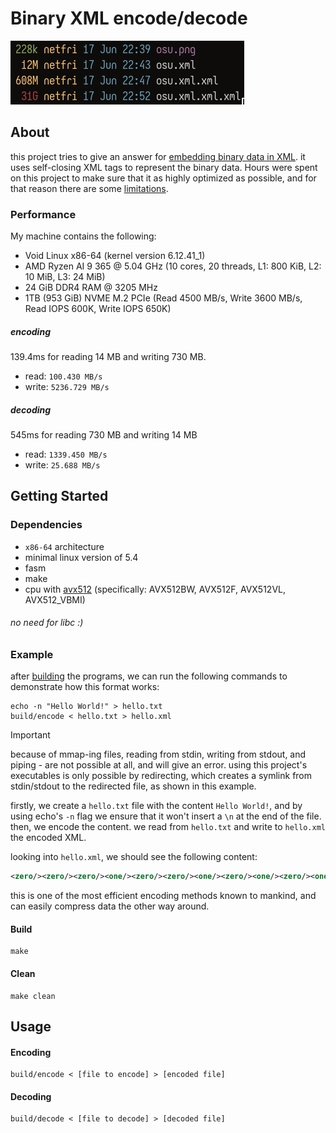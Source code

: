 # Binary XML encode/decode

<img src='assets/showcase.png'>

## About
this project tries to give an answer for [embedding binary data in XML](https://stackoverflow.com/questions/19893/how-do-you-embed-binary-data-in-xml).
it uses self-closing XML tags to represent the binary data.
Hours were spent on this project to make sure that it as highly optimized as possible, and for that reason there are some [limitations](#dependencies).

### Performance
My machine contains the following:
 - Void Linux x86-64 (kernel version 6.12.41_1)
 - AMD Ryzen AI 9 365 @ 5.04 GHz (10 cores, 20 threads, L1: 800 KiB, L2: 10 MiB, L3: 24 MiB)
 - 24 GiB DDR4 RAM @ 3205 MHz
 - 1TB (953 GiB) NVME M.2 PCIe (Read 4500 MB/s, Write 3600 MB/s, Read IOPS 600K, Write IOPS 650K)


##### encoding
139.4ms for reading 14 MB and writing 730 MB.
 - read:  `100.430 MB/s`
 - write: `5236.729 MB/s`

##### decoding
545ms for reading 730 MB and writing 14 MB
 - read:  `1339.450 MB/s`
 - write: `25.688 MB/s`

## Getting Started

### Dependencies
 - `x86-64` architecture
 - minimal linux version of 5.4
 - fasm
 - make
 - cpu with [avx512](https://en.wikipedia.org/wiki/AVX-512#CPUs_with_AVX-512) (specifically: AVX512BW, AVX512F, AVX512VL, AVX512_VBMI)

###### no need for libc :)

### Example
after [building](#build) the programs, we can run the following commands to demonstrate how this format works:
```shell
echo -n "Hello World!" > hello.txt
build/encode < hello.txt > hello.xml
```

> [!IMPORTANT]
> because of mmap-ing files, reading from stdin, writing from stdout, and piping - are not possible at all, and will give an error. using this project's executables is only possible by redirecting, which creates a symlink from stdin/stdout to the redirected file, as shown in this example.

firstly, we create a `hello.txt` file with the content `Hello World!`, and by using echo's `-n` flag we ensure that it won't insert a `\n` at the end of the file.
then, we encode the content. we read from `hello.txt` and write to `hello.xml` the encoded XML.

looking into `hello.xml`, we should see the following content:
```xml
<zero/><zero/><zero/><one/><zero/><zero/><one/><zero/><one/><zero/><one/><zero/><zero/><one/><one/><zero/><zero/><zero/><one/><one/><zero/><one/><one/><zero/><zero/><zero/><one/><one/><zero/><one/><one/><zero/><one/><one/><one/><one/><zero/><one/><one/><zero/><zero/><zero/><zero/><zero/><zero/><one/><zero/><zero/><one/><one/><one/><zero/><one/><zero/><one/><zero/><one/><one/><one/><one/><zero/><one/><one/><zero/><zero/><one/><zero/><zero/><one/><one/><one/><zero/><zero/><zero/><one/><one/><zero/><one/><one/><zero/><zero/><zero/><one/><zero/><zero/><one/><one/><zero/><one/><zero/><zero/><zero/><zero/><one/><zero/><zero/>
```

this is one of the most efficient encoding methods known to mankind, and can easily compress data the other way around.

#### Build
```shell
make
```

#### Clean
```shell
make clean
```

## Usage

#### Encoding
```shell
build/encode < [file to encode] > [encoded file]
```

#### Decoding
```shell
build/decode < [file to decode] > [decoded file]
```
